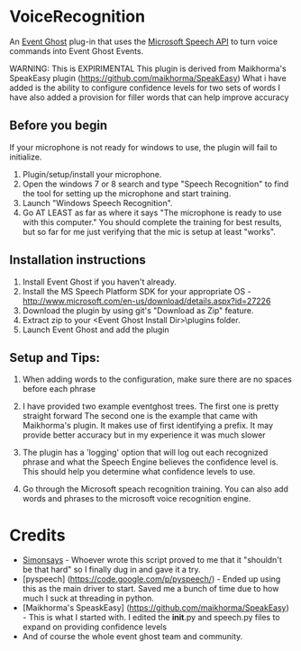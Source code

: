 # VoiceRecognition
An [Event Ghost](http://www.eventghost.org/) plug-in that uses the  [Microsoft Speech API](http://msdn.microsoft.com/en-us/library/hh362873.aspx) to turn voice commands into Event Ghost Events.

WARNING: This is EXPIRIMENTAL
This plugin is derived from Maikhorma's SpeakEasy plugin (https://github.com/maikhorma/SpeakEasy)
What i have added is the ability to configure confidence levels for two sets of words
I have also added a provision for filler words that can help improve accuracy

## Before you begin
If your microphone is not ready for windows to use, the plugin will fail to initialize.

1. Plugin/setup/install your microphone.
2. Open the windows 7 or 8 search and type "Speech Recognition" to find the tool for setting up the microphone and start training.
3. Launch "Windows Speech Recognition".
4. Go AT LEAST as far as where it says "The microphone is ready to use with this computer." You should complete the training for best results, but so far for me just verifying that the mic is setup at least "works".

## Installation instructions

1. Install Event Ghost if you haven't already.
2. Install the MS Speech Platform SDK for your appropriate OS - http://www.microsoft.com/en-us/download/details.aspx?id=27226 
3. Download the plugin by using git's "Download as Zip" feature.
4. Extract zip to your \<Event Ghost Install Dir>\plugins folder. 
5. Launch Event Ghost and add the plugin

## Setup and Tips:
1. When adding words to the configuration, make sure there are no spaces before each phrase

2. I have provided two example eventghost trees. The first one is pretty straight forward
The second one is the example that came with Maikhorma's plugin. It makes use of first identifying a prefix. It may provide better accuracy but in my experience it was much slower

3. The plugin has a 'logging' option that will log out each recognized phrase and what the Speech Engine believes the confidence level is. This should help you determine what confidence levels to use.

4. Go through the Microsoft speach recognition training. You can also add words and phrases to the microsoft voice recognition engine. 


# Credits
* [Simonsays](https://code.google.com/p/simonsays/) - Whoever wrote this script proved to me that it "shouldn't be that hard" so I finally dug in and gave it a try.
* [pyspeech] (https://code.google.com/p/pyspeech/) - Ended up using this as the main driver to start. Saved me a bunch of time due to how much I suck at threading in python.
* [Maikhorma's SpeaskEasy] (https://github.com/maikhorma/SpeakEasy) - This is what I started with. I edited the __init__.py and speech.py files to expand on providing confidence levels
* And of course the whole event ghost team and community. 
